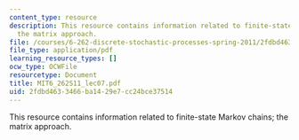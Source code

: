 ```yaml
---
content_type: resource
description: This resource contains information related to finite-state Markov chains;
  the matrix approach.
file: /courses/6-262-discrete-stochastic-processes-spring-2011/2fdbd4633466ba1429e7cc24bce37514_MIT6_262S11_lec07.pdf
file_type: application/pdf
learning_resource_types: []
ocw_type: OCWFile
resourcetype: Document
title: MIT6_262S11_lec07.pdf
uid: 2fdbd463-3466-ba14-29e7-cc24bce37514
---
```

This resource contains information related to finite-state Markov chains; the matrix approach.


